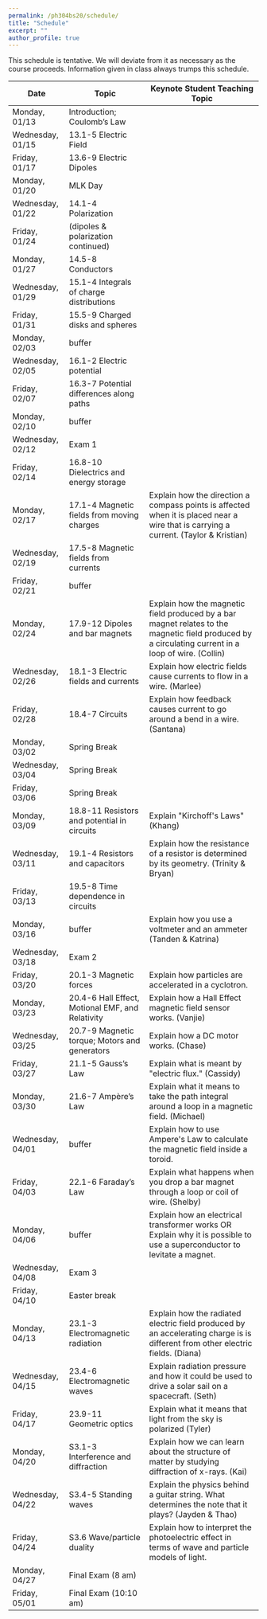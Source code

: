 ```yaml
---
permalink: /ph304bs20/schedule/
title: "Schedule"
excerpt: ""
author_profile: true
---
```


This schedule is tentative. We will deviate from it as necessary as the course proceeds. Information given in class always trumps this schedule.

| Date             | Topic                                            | Keynote Student Teaching Topic                                                                                                             |
|------------------|--------------------------------------------------|--------------------------------------------------------------------------------------------------------------------------------------------|
| Monday, 01/13    | Introduction; Coulomb’s Law                      |                                                                                                                                            |
| Wednesday, 01/15 | 13.1-5 Electric Field                            |                                                                                                                                            |
| Friday, 01/17    | 13.6-9 Electric Dipoles                          |                                                                                                                                            |
| Monday, 01/20    | MLK Day                                          |                                                                                                                                            |
| Wednesday, 01/22 | 14.1-4 Polarization                              |                                                                                                                                            |
| Friday, 01/24    | (dipoles & polarization continued)               |                                                                                                                                            |
| Monday, 01/27    | 14.5-8 Conductors                                |                                                                                                                                            |
| Wednesday, 01/29 | 15.1-4 Integrals of charge distributions         |                                                                                                                                            |
| Friday, 01/31    | 15.5-9 Charged disks and spheres                 |                                                                                                                                            |
| Monday, 02/03    | buffer                                           |                                                                                                                                            |
| Wednesday, 02/05 | 16.1-2 Electric potential                        |                                                                                                                                            |
| Friday, 02/07    | 16.3-7 Potential differences along paths         |                                                                                                                                            |
| Monday, 02/10    | buffer                                           |                                                                                                                                            |
| Wednesday, 02/12 | Exam 1                                           |                                                                                                                                            |
| Friday, 02/14    | 16.8-10 Dielectrics and energy storage           |                                                                                                                                            |
| Monday, 02/17    | 17.1-4 Magnetic fields from moving charges       | Explain how the direction a compass points is affected when it is placed near a wire that is carrying a current. (Taylor & Kristian)                          |
| Wednesday, 02/19 | 17.5-8 Magnetic fields from currents             |                                                                                                                                            |
| Friday, 02/21    | buffer                                           |                                                                                                                                            |
| Monday, 02/24    | 17.9-12 Dipoles and bar magnets                  | Explain how the magnetic field produced by a bar magnet relates to the magnetic field produced by a circulating current in a loop of wire. (Collin) |
| Wednesday, 02/26 | 18.1-3 Electric fields and currents              | Explain how electric fields cause currents to flow in a wire. (Marlee)                                                                             |
| Friday, 02/28    | 18.4-7 Circuits                                  | Explain how feedback causes current to go around a bend in a wire. (Santana)                                                                         |
| Monday, 03/02    | Spring Break                                     |                                                                                                                                            |
| Wednesday, 03/04 | Spring Break                                     |                                                                                                                                            |
| Friday, 03/06    | Spring Break                                     |                                                                                                                                            |
| Monday, 03/09    | 18.8-11 Resistors and potential in circuits      | Explain "Kirchoff's Laws" (Khang)                                                                                                                 |
| Wednesday, 03/11 | 19.1-4 Resistors and capacitors                  | Explain how the resistance of a resistor is determined by its geometry. (Trinity & Bryan)                                                                   |
| Friday, 03/13    | 19.5-8 Time dependence in circuits               |                                                                                                                                            |
| Monday, 03/16    | buffer                                           | Explain how you use a voltmeter and an ammeter (Tanden & Katrina)                                                                                            |
| Wednesday, 03/18 | Exam 2                                           |                                                                                                                                            |
| Friday, 03/20    | 20.1-3 Magnetic forces                           | Explain how particles are accelerated in a cyclotron.                                                                                      |
| Monday, 03/23    | 20.4-6 Hall Effect, Motional EMF, and Relativity | Explain how a Hall Effect magnetic field sensor works. (Vanjie)                                                                                     |
| Wednesday, 03/25 | 20.7-9 Magnetic torque; Motors and generators    | Explain how a DC motor works. (Chase)                                                                                                             |
| Friday, 03/27    | 21.1-5 Gauss’s Law                               | Explain what is meant by "electric flux."  (Cassidy)                                                                                                |
| Monday, 03/30    | 21.6-7 Ampère’s Law                              | Explain what it means to take the path integral around a loop in a magnetic field. (Michael)                                                        |
| Wednesday, 04/01 | buffer                                           | Explain how to use Ampere's Law to calculate the magnetic field inside a toroid.                                                           |
| Friday, 04/03    | 22.1-6 Faraday’s Law                             | Explain what happens when you drop a bar magnet through a loop or coil of wire. (Shelby)                                                           |
| Monday, 04/06    | buffer                                           | Explain how an electrical transformer works OR Explain why it is possible to use a superconductor to levitate a magnet.                    |
| Wednesday, 04/08 | Exam 3                                           |                                                                                                                                            |
| Friday, 04/10    | Easter break                                     |                                                                                                                                            |
| Monday, 04/13    | 23.1-3 Electromagnetic radiation                 | Explain how the radiated electric field produced by an accelerating charge is is different from other electric fields. (Diana)                     |
| Wednesday, 04/15 | 23.4-6 Electromagnetic waves                     | Explain radiation pressure and how it could be used to drive a solar sail on a spacecraft. (Seth)                                                |
| Friday, 04/17    | 23.9-11 Geometric optics                         | Explain what it means that light from the sky is polarized (Tyler)                                                                                |
| Monday, 04/20    | S3.1-3 Interference and diffraction              | Explain how we can learn about the structure of matter by studying diffraction of x-rays. (Kai)                                                 |
| Wednesday, 04/22 | S3.4-5 Standing waves                            | Explain the physics behind a guitar string. What determines the note that it plays?  (Jayden & Thao)                                                      |
| Friday, 04/24    | S3.6 Wave/particle duality                       | Explain how to interpret the photoelectric effect in terms of wave and particle models of light.                                           |
| Monday, 04/27    | Final Exam (8 am)                                |                                                                                                                                            |
| Friday, 05/01    | Final Exam (10:10 am)                            |                                                                                                                                            |
